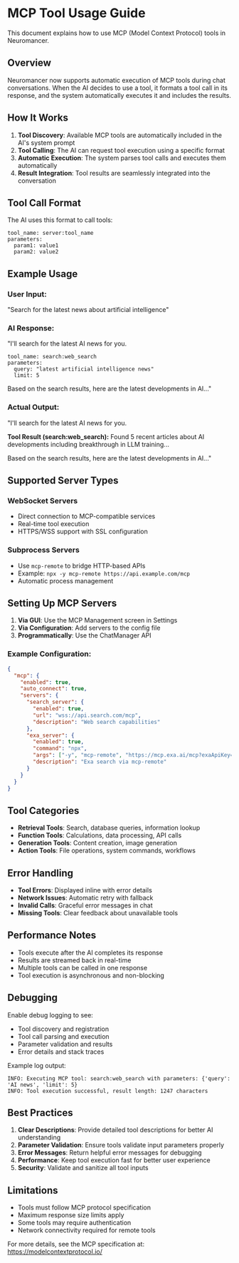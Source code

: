 # MCP Tool Usage Guide

This document explains how to use MCP (Model Context Protocol) tools in Neuromancer.

## Overview

Neuromancer now supports automatic execution of MCP tools during chat conversations. When the AI decides to use a tool, it formats a tool call in its response, and the system automatically executes it and includes the results.

## How It Works

1. **Tool Discovery**: Available MCP tools are automatically included in the AI's system prompt
2. **Tool Calling**: The AI can request tool execution using a specific format
3. **Automatic Execution**: The system parses tool calls and executes them automatically
4. **Result Integration**: Tool results are seamlessly integrated into the conversation

## Tool Call Format

The AI uses this format to call tools:

```tool_call
tool_name: server:tool_name
parameters:
  param1: value1
  param2: value2
```

## Example Usage

### User Input:
"Search for the latest news about artificial intelligence"

### AI Response:
"I'll search for the latest AI news for you.

```tool_call
tool_name: search:web_search
parameters:
  query: "latest artificial intelligence news"
  limit: 5
```

Based on the search results, here are the latest developments in AI..."

### Actual Output:
"I'll search for the latest AI news for you.

**Tool Result (search:web_search):**
Found 5 recent articles about AI developments including breakthrough in LLM training...

Based on the search results, here are the latest developments in AI..."

## Supported Server Types

### WebSocket Servers
- Direct connection to MCP-compatible services
- Real-time tool execution
- HTTPS/WSS support with SSL configuration

### Subprocess Servers
- Use `mcp-remote` to bridge HTTP-based APIs
- Example: `npx -y mcp-remote https://api.example.com/mcp`
- Automatic process management

## Setting Up MCP Servers

1. **Via GUI**: Use the MCP Management screen in Settings
2. **Via Configuration**: Add servers to the config file
3. **Programmatically**: Use the ChatManager API

### Example Configuration:
```json
{
  "mcp": {
    "enabled": true,
    "auto_connect": true,
    "servers": {
      "search_server": {
        "enabled": true,
        "url": "wss://api.search.com/mcp",
        "description": "Web search capabilities"
      },
      "exa_server": {
        "enabled": true,
        "command": "npx",
        "args": ["-y", "mcp-remote", "https://mcp.exa.ai/mcp?exaApiKey=YOUR_KEY"],
        "description": "Exa search via mcp-remote"
      }
    }
  }
}
```

## Tool Categories

- **Retrieval Tools**: Search, database queries, information lookup
- **Function Tools**: Calculations, data processing, API calls
- **Generation Tools**: Content creation, image generation
- **Action Tools**: File operations, system commands, workflows

## Error Handling

- **Tool Errors**: Displayed inline with error details
- **Network Issues**: Automatic retry with fallback
- **Invalid Calls**: Graceful error messages in chat
- **Missing Tools**: Clear feedback about unavailable tools

## Performance Notes

- Tools execute after the AI completes its response
- Results are streamed back in real-time
- Multiple tools can be called in one response
- Tool execution is asynchronous and non-blocking

## Debugging

Enable debug logging to see:
- Tool discovery and registration
- Tool call parsing and execution
- Parameter validation and results
- Error details and stack traces

Example log output:
```
INFO: Executing MCP tool: search:web_search with parameters: {'query': 'AI news', 'limit': 5}
INFO: Tool execution successful, result length: 1247 characters
```

## Best Practices

1. **Clear Descriptions**: Provide detailed tool descriptions for better AI understanding
2. **Parameter Validation**: Ensure tools validate input parameters properly
3. **Error Messages**: Return helpful error messages for debugging
4. **Performance**: Keep tool execution fast for better user experience
5. **Security**: Validate and sanitize all tool inputs

## Limitations

- Tools must follow MCP protocol specification
- Maximum response size limits apply
- Some tools may require authentication
- Network connectivity required for remote tools

For more details, see the MCP specification at: https://modelcontextprotocol.io/
